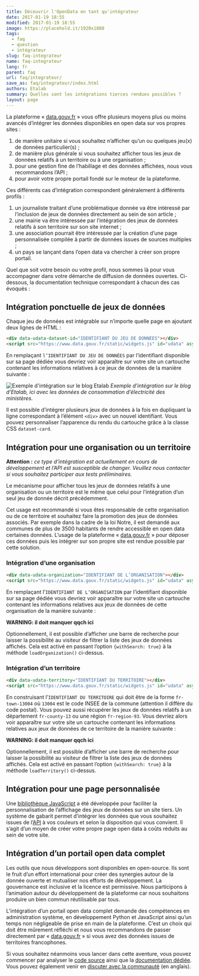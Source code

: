 ```yaml
---
title: Découvrir l'OpenData en tant qu'intégrateur
date: 2017-01-19 18:55
modified: 2017-01-19 18:55
image: https://placehold.it/1920x1080
tags:
  - faq
  - question
  - intégrateur
slug: faq-integrateur
name: faq-integrateur
lang: fr
parent: faq
url: faq/integrateur/
save_as: faq/integrateur/index.html
authors: Etalab
summary: Quelles sont les intégrations tierces rendues possibles ?
layout: page
---
```


La plateforme « [data.gouv.fr][] » vous offre plusieurs moyens plus ou moins avancés d’intégrer les données disponibles en open data sur vos propres sites :

1. de manière unitaire si vous souhaitez n’afficher qu’un ou quelques jeu(x) de données particulier(s) ;
1. de manière plus générale si vous souhaitez afficher tous les jeux de données
   relatifs à un territoire ou à une organisation ;
1. pour une gestion fine de l’habillage et des données affichées, nous vous recommandons l’API ;
1. pour avoir votre propre portail fondé sur le moteur de la plateforme.

Ces différents cas d’intégration correspondent généralement à différents profils :

1. un journaliste traitant d’une problématique donnée va être intéressé
   par l’inclusion de jeux de données directement au sein de son article ;
1. une mairie va être intéressée par l’intégration des jeux de données relatifs
   à son territoire sur son site internet ;
1. une association pourrait être intéressée par la création d’une page personnalisée compilée
   à partir de données issues de sources multiples ;
1. un pays se lançant dans l’open data va chercher à créer son propre portail.

Quel que soit votre besoin ou votre profil,
nous sommes là pour vous accompagner dans votre démarche de diffusion de données ouvertes.
Ci-dessous, la documentation technique correspondant à chacun des cas évoqués :

## Intégration ponctuelle de jeux de données
Chaque jeu de données est intégrable sur n’importe quelle page en ajoutant deux lignes de HTML :

```html
<div data-udata-dataset-id="IDENTIFIANT DU JEU DE DONNÉES"></div>
<script src="https://www.data.gouv.fr/static/widgets.js" id="udata" async defer onload="udataScript.loadDatasets()"></script>
```

En remplaçant `l’IDENTIFIANT DU JEU DE DONNÉES` par l’identifiant disponible sur sa page dédiée
vous devriez voir apparaître sur votre site un cartouche contenant les informations
relatives à ce jeux de données de la manière suivante :

![Exemple d'intégration sur le blog Etalab]({filename}/images/faq/integration/exemple-integration-blog-etalab.png)
*Exemple d’intégration sur le blog d’Etalab, ici avec les données de consommation d’électricité des ministères.*

Il est possible d’intégrer plusieurs jeux de données à la fois en dupliquant la ligne correspondant à l’élément `<div>` avec un nouvel identifiant. Vous pouvez personnaliser l’apparence du rendu du cartouche grâce à la classe CSS `dataset-card`.

## Intégration pour une organisation ou un territoire
**Attention :** *ce type d’intégration est actuellement en cours de développement et l’API est susceptible de changer. Veuillez nous contacter si vous souhaitez participer aux tests préliminaires.*

Le mécanisme pour afficher tous les jeux de données relatifs à une organisation ou un territoire
est le même que celui pour l’intégration d’un seul jeu de donnée décrit précédemment.

Cet usage est recommandé si vous êtes responsable de cette organisation ou de ce territoire
et souhaitez faire la promotion des jeux de données associés.
Par exemple dans la cadre de la loi Notre,
il est demandé aux communes de plus de 3500 habitants de rendre accessible en open data certaines données.
L’usage de la plateforme « [data.gouv.fr][] » pour déposer ces données puis les intégrer sur son propre site
est rendue possible par cette solution.

### Intégration d’une organisation

```html
<div data-udata-organization="IDENTIFIANT DE L’ORGANISATION"></div>
<script src="https://www.data.gouv.fr/static/widgets.js" id="udata" async defer onload="udataScript.loadOrganization()"></script>
```
En remplaçant l’`IDENTIFIANT DE L’ORGANISATION` par l’identifiant disponible sur sa page dédiée
vous devriez voir apparaître sur votre site un cartouche contenant les informations relatives
aux jeux de données de cette organisation de la manière suivante :

**WARNING: il doit manquer qqch ici**

Optionnellement, il est possible d’afficher une barre de recherche pour laisser la possibilité
au visiteur de filtrer la liste des jeux de données affichés.
Cela est activé en passant l’option `{withSearch: true}` à la méthode `loadOrganization()` ci-dessus.

### Intégration d’un territoire

```html
<div data-udata-territory="IDENTIFIANT DU TERRITOIRE"></div>
<script src="https://www.data.gouv.fr/static/widgets.js" id="udata" async defer onload="udataScript.loadTerritory()"></script>
```
En construisant l’`IDENTIFIANT DU TERRITOIRE` qui doit être de la forme `fr-town-13004`
où `13004` est le code INSEE de la commune (attention il diffère du code postal).
Vous pouvez aussi récupérer les jeux de données relatifs à un département `fr-county-13`
ou une région `fr-region-93`.
Vous devriez alors voir apparaître sur votre site un cartouche contenant les informations
relatives aux jeux de données de ce territoire de la manière suivante :

**WARNING: il doit manquer qqch ici**

Optionnellement, il est possible d’afficher une barre de recherche pour laisser la possibilité
au visiteur de filtrer la liste des jeux de données affichés.
Cela est activé en passant l’option `{withSearch: true}` à la méthode `loadTerritory()` ci-dessus.

## Intégration pour une page personnalisée
Une [bibliothèque JavaScript][udata-js] a été développée pour faciliter la personnalisation
de l’affichage des jeux de données sur un site tiers.
Un système de gabarit permet d’intégrer les données que vous souhaitez issues de l’[API][]
à vos couleurs et selon la disposition qui vous convient.
Il s’agit d’un moyen de créer votre propre page open data à coûts réduits au sein de votre site.

## Intégration d’un portail open data complet
Les outils que nous développons sont disponibles en open-source.
Ils sont le fruit d’un effort international pour créer des synergies autour de la donnée ouverte
et mutualiser nos efforts de développement.
La gouvernance est inclusive et la licence est permissive.
Nous participons à l’animation autour du développement de la plateforme
car nous souhaitons produire un bien commun réutilisable par tous.

L’intégration d’un portail open data complet demande des compétences en administration système,
en développement Python et JavaScript ainsi qu’un temps non négligeable de prise en main de la plateforme.
C’est un choix qui doit être mûrement réfléchi
et nous vous recommandons de passer directement par « [data.gouv.fr][] »
si vous avez des données issues de territoires francophones.

Si vous souhaitez néanmoins vous lancer dans cette aventure, vous pouvez commencer par analyser
le [code source][udata-github] ainsi que la [documentation dédiée][udata-doc].
Vous pouvez également venir en [discuter avec la communauté][udata-gitter] (en anglais).

[data.gouv.fr]: https://www.data.gouv.fr
[API]: https://www.data.gouv.fr/fr/apidoc/
[udata-js]: https://github.com/DepthFrance/udata-js
[udata-doc]: http://udata.readthedocs.io/en/latest/
[udata-github]: https://github.com/opendatateam/udata
[udata-gitter]: https://gitter.im/opendatateam/udata
